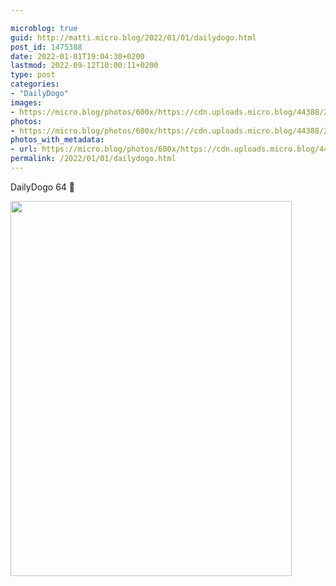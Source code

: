 ```yaml
---

microblog: true
guid: http://matti.micro.blog/2022/01/01/dailydogo.html
post_id: 1475388
date: 2022-01-01T19:04:30+0200
lastmod: 2022-09-12T10:00:11+0200
type: post
categories:
- "DailyDogo"
images:
- https://micro.blog/photos/600x/https://cdn.uploads.micro.blog/44388/2022/b63778ae94.jpg
photos:
- https://micro.blog/photos/600x/https://cdn.uploads.micro.blog/44388/2022/b63778ae94.jpg
photos_with_metadata:
- url: https://micro.blog/photos/600x/https://cdn.uploads.micro.blog/44388/2022/b63778ae94.jpg
permalink: /2022/01/01/dailydogo.html
---
```

DailyDogo 64 🐶

<img src="/media/uploads/2022/b63778ae94.jpg" width="450" height="600" alt="" />
